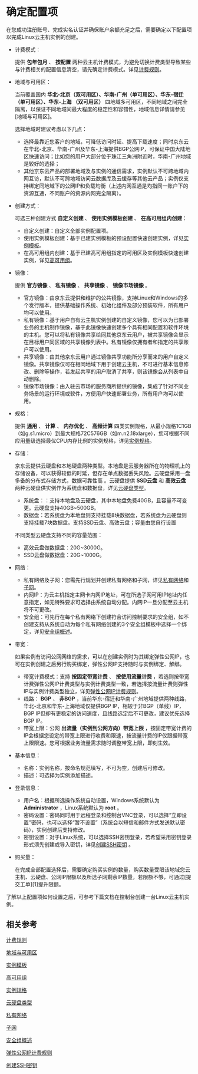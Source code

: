  # 确定配置项
在您成功注册账号、完成实名认证并确保账户余额充足之后，需要确定以下配置项以完成Linux云主机实例的创建。

* 计费模式：
   
	提供 **包年包月** 、 **按配置** 两种云主机计费模式，为避免切换计费类型导致某些与计费相关的配置信息清空，请先确定计费模式。详见[计费规则](../Pricing/Billing-Rules.md)。

* 地域与可用区：
   
	当前覆盖国内 **华北-北京（双可用区）、华南-广州（单可用区）、华东-宿迁（单可用区）、华东-上海 （双可用区）** 四地域多可用区，不同地域之间完全隔离，以保证不同地域间最大程度的稳定性和容错性，地域信息详情请参见[地域与可用区]。
   
	选择地域时建议考虑以下几点：
   
   * 选择最靠近您客户的地域，可降低访问时延、提高下载速度；同时京东云在华北-北京、华南-广州及华东-上海提供BGP公网IP，可保证中国大陆地区快速访问；比如您的用户大部分位于珠江三角洲附近时，华南-广州地域是较好的选择；
   * 其他京东云产品的部署地域及与实例的通信需求，实例默认不可跨地域内网互访，默认不可跨地域访问云数据库及云缓存等其他云产品；实例仅支持绑定同地域下的公网IP和负载均衡（上述内网互通是均指同一账户下的资源互通，不同账户的资源内网完全隔离）。

* 创建方式：
   
	可选三种创建方式 **自定义创建** 、 **使用实例模板创建** 、 **在高可用组内创建**：
   
   * 自定义创建：自定义全部实例配置项。
   * 使用实例模板创建：基于已建实例模板的预设配置快速创建实例，详见[实例模板](../Operation-Guide/Instance-Template/Instance-Template-Overview.md)。
   * 在高可用组内创建：基于已建高可用组指定的可用区及实例模板快速创建实例，详见[高可用组](../../Availability-Group/Introduction/Product-Overview.md)。

* 镜像：

	提供 **官方镜像** 、 **私有镜像** 、 **共享镜像** 、 **镜像市场镜像** 。
   
   * 官方镜像：由京东云提供和维护的公共镜像，支持Linux和Windows的多个发行版本，提供基础操作系统、初始化组件及部分预装软件，所有用户均可以使用。
   *  私有镜像：基于用户自有云主机实例创建的自定义镜像，您可以为已部署业务的主机制作镜像，基于此镜像快速创建多个具有相同配置和软件环境的主机。您可以将私有镜像共享给同其他京东云用户，被共享镜像会显示在目标用户同区域的共享镜像列表中。私有镜像仅拥有者和指定的共享账户可以使用。
   * 共享镜像：由其他京东云用户通过镜像共享功能所分享而来的用户自定义镜像。共享镜像仅可在相同地域下用于创建云主机，不可进行基本信息修改、删除等操作，若发起共享的用户取消了共享，则该镜像会从列表中自动删除。
   * 镜像市场镜像：由入驻云市场的服务商所提供的镜像，集成了针对不同业务场景的运行环境或软件，方便用户快速部署业务，所有用户均可以使用。       

* 规格：
  
	提供 **通用** 、 **计算** 、 **内存优化** 、 **高频计算** 四类实例规格，从最小规格1C1GB（如g.s1.micro）到最大规格72C576GB（如m.n2.18xlarge），您可根据不同应用量级选择最优CPU内存比例的实例规格，详见[实例规格](../Introduction/Instance-Type-Family.md)。

* 存储：
  
	京东云提供云硬盘和本地硬盘两种类型。本地盘是云服务器所在的物理机上的存储设备，可以获得较低的时延，但存在单点数据丢失风险。云硬盘采用一盘多备的分布式存储方式，数据可靠性高 。云硬盘提供 **SSD云盘** 和 **高效云盘** 两种云硬盘供实例作为系统盘和数据盘，详见[云硬盘类型](http://docs.jdcloud.com/cn/cloud-disk-service/specifications)。
	
	* 系统盘：：支持本地盘及云硬盘，其中本地盘免费40GB，且容量不可变更。云硬盘支持40GB~500GB。
	* 数据盘：若系统盘为本地盘则支持挂载8块数据盘，若系统盘为云硬盘则支持挂载7块数据盘。支持SSD云盘、高效云盘；容量由您自行设置
    
   不同类型云硬盘支持不同的容量范围：
   
   * 高效云盘做数据盘：20G~3000G。                
   * SSD云盘做数据盘：20G~1000G。

* 网络：
    *  私有网络及子网：您需先行规划并创建私有网络和子网，详见[私有网络](http://docs.jdcloud.com/cn/virtual-private-cloud/product-overview)和[子网](http://docs.jdcloud.com/cn/virtual-private-cloud/subnet-features)。
    *  内网IP：为云主机指定主网卡内网IP地址，可在所选子网可用IP地址内任意指定，如无特殊要求可选择由系统自动分配。内网IP一旦分配至云主机将不可更改。
    *  安全组：可先行在每个私有网络下创建符合访问控制要求的安全组，如不创建支持从系统自动为每个私有网络创建的3个安全组模板中选择一个绑定，详见[安全组概述](http://docs.jdcloud.com/cn/virtual-private-cloud/security-group-features)。

* 带宽：
   
   如果实例有访问公网网络的需求，可以在创建实例时为其绑定弹性公网IP，也可在实例创建之后另行购买绑定，弹性公网IP支持随时与实例绑定、解绑。
   
   * 带宽计费模式：支持 **按固定带宽计费** 、 **按使用流量计费** ，若选则按带宽计费弹性公网IP计费类型与实例计费类型一致，若选择按流量计费则弹性IP与实例计费类型独立，详见[弹性公网IP计费规则](../../../Networking/Elastic-IP/Pricing/Billing-Rules.md)。
   * 线路： **BGP** 、 **非BGP** ，当前华东-宿迁和华南-广州地域提供两种线路，华北-北京和华东-上海地域仅提供BGP IP，相较于非BGP（单线）IP，BGP IP但却有更稳定的访问速度，且线路选定后不可更改，建议优先选择BGP IP。
   * 带宽上限：公网 **出流量（实例到公网方向）带宽上限** ，按固定带宽计费的IP会根据您设定的带宽上限进行收费和限速，按流量计费的IP仅跟据带宽上限限速。您可根据业务流量需求随时调整带宽上限，即刻生效。

* 基本信息：
    * 名称：实例名称，按命名规范填写，不可为空，创建后可修改。
    * 描述：可选择为实例添加描述。

* 登录信息：
    * 用户名：根据所选操作系统自动设置，Windows系统默认为 **Administrator** ，Linux系统默认为 **root** 。
    * 密码设置：密码同时用于远程登录和控制台VNC登录，可以选择“立即设置”密码，也可以选择“暂不设置”（系统会以短信和邮件方式发送默认密码），实例创建后支持修改。
    * 密钥设置：对于Linux系统，可以选择SSH密钥登录，若希望采用密钥登录形式须先创建或导入密钥，详见[创建SSH密钥](../Operation-Guide/Key-Pair/Create-Keypair.md) 。

* 购买量：
    
    在完成全部配置选择后，需要确定购买实例的数量，购买数量受限该地域您云主机、云硬盘、公网IP限额以及所选子网剩余IP数量，若限额不够，可通过[提交工单][1]提升限额。 

了解以上配置项如何设置之后，可参考下篇文档在控制台创建一台Linux云主机实例。

## 相关参考

[计费规则](../Pricing/Billing-Rules.md)

[地域与可用区](http://docs.jdcloud.com/cn/virtual-machines/regions-and-availabilityzones)

[实例模板](../Operation-Guide/Instance-Template/Instance-Template-Overview.md)

[高可用组](../../Availability-Group/Introduction/Product-Overview.md)

[实例规格](../Introduction/Instance-Type-Family.md)

[云硬盘类型](http://docs.jdcloud.com/cn/cloud-disk-service/specifications)

[私有网络](http://docs.jdcloud.com/cn/virtual-private-cloud/product-overview)

[子网](http://docs.jdcloud.com/cn/virtual-private-cloud/subnet-features)

[安全组概述](http://docs.jdcloud.com/cn/virtual-private-cloud/security-group-features)

[弹性公网IP计费规则](../../../Networking/Elastic-IP/Pricing/Billing-Rules.md)

[创建SSH密钥](../Operation-Guide/Key-Pair/Create-Keypair.md)
